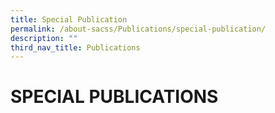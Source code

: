 ```yaml
---
title: Special Publication
permalink: /about-sacss/Publications/special-publication/
description: ""
third_nav_title: Publications
---
```

# SPECIAL PUBLICATIONS
